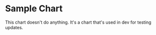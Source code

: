 # Sample Chart

This chart doesn't do anything. It's a chart that's used in dev for testing updates.

